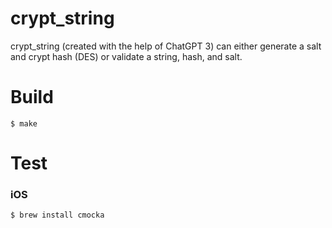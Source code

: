 # crypt_string

crypt_string (created with the help of ChatGPT 3) can either generate a salt and crypt hash (DES) or validate a string, hash, and salt.

# Build

`$ make`

# Test

### iOS

`$ brew install cmocka`
